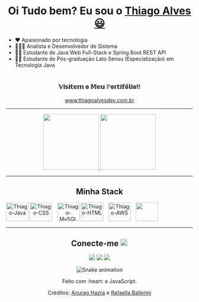 <div>
  <h1 align="center">
    Oi Tudo bem? Eu sou o 
    <a href="https://www.linkedin.com/in/thiagodev-alves/">Thiago Alves 😃️</a>
  </h1>

- :heart: Apaixonado por tecnologia
- 🧑🏻‍💻 Analista e Desenvolvedor de Sistema
- :man_student: Estudante de Java Web Full-Stack e Spring Boot REST API
- :man_student: Estudante de Pós-graduação Lato Sensu (Especialização) em Tecnologia Java
</div>
 <h1></h1>
<div align="center">
  <h3>𝕍𝕚𝕤𝕚𝕥𝕖𝕞 𝕠 𝕄𝕖𝕦 ℙ𝕠𝕣𝕥𝕚𝕗𝕠́𝕝𝕚𝕠‼️</h3>
<a href="https:www.thiagoalvesdev.com.br"> www.thiagoalvesdev.com.br<a/>
</div>
<div align="center">
<hr>
  <a href="https://github.com/thiagoalves96">
    <img height="150em"src="https://github-readme-stats.vercel.app/api?username=thiagoalves96&count_private=true&include_all_commits=true&show_icons=true&theme=dracula&hide_border=false&show_owner=true"/>
    <img height="150em" src="https://github-readme-stats.vercel.app/api/top-langs/?username=thiagoalves96&theme=dracula&hide_border=false&&layout=compact"/> 
    </a>
  <hr/>
</div>


<h2 align="center">Minha Stack</h2>
<div style="display:inline-block" align="center"> 
  <a href="https://github.com/thiagoalves96/Java" target="_blank"><img alt="Thiago-Java" height="50" width="60" src="https://cdn.jsdelivr.net/gh/devicons/devicon/icons/java/java-original-wordmark.svg" /></a>
  <a href="https://github.com/thiagoalves96/CSS" target="_blank"><img alt="Thiago-CSS" height="50" width="60" src="https://cdn.jsdelivr.net/gh/devicons/devicon/icons/css3/css3-original-wordmark.svg" style="margin-right: 10px;" /></a>
  <a href="https://github.com/thiagoalves96/MySQL" target="_blank"><img alt="Thiago-MySQL" height="50" width="60" src="https://cdn.jsdelivr.net/gh/devicons/devicon/icons/mysql/mysql-original-wordmark.svg" /></a>
  <a href="https://github.com/thiagoalves96/HTML" target="_blank"><img alt="Thiago-HTML" height="50" width="60" src="https://cdn.jsdelivr.net/gh/devicons/devicon/icons/html5/html5-original-wordmark.svg" style="margin-right: 10px;" /></a>
  <a href="https://github.com/thiagoalves96/AWS" target="_blank"><img alt="Thiago-AWS" height="50" width="60" src="https://cdn.jsdelivr.net/gh/devicons/devicon/icons/amazonwebservices/amazonwebservices-original-wordmark.svg" style="margin-right: 10px;" /></a>
   <a href="https://github.com/thiagoalves96/AWS" target="_blank"><img height="50" width="60" src="https://cdn.jsdelivr.net/gh/devicons/devicon@latest/icons/docker/docker-original-wordmark.svg" /></a>
</div>




 
 ------------------

<div> 
<h2 align="center">Conecte-me <img src="https://media0.giphy.com/media/jqNPzdTTxQfOgOqpO4/source.gif" width="20"></h2>
<div/>
<div align="center">
  <a href="https://www.linkedin.com/in/thiagodev-alves/" target="_blank"> <img src="https://img.shields.io/badge/-LinkedIn-%230077B5?style=for-the-badge&logo=linkedin&logoColor=white" target="_blank"></a>
  <a href="https://wa.me/5511992459507?text=Ol%C3%A1+peguei+o+seu+contato+pelo+GitHub%21" target="_blank"><img src="https://img.shields.io/badge/WhatsApp-25D366?style=for-the-badge&logo=whatsapp&logoColor=white" target="_blank"></a> 
  <a href="mailto:thiagodev22@hotmail.com"><img src="https://img.shields.io/badge/-Gmail-%23333?style=for-the-badge&logo=gmail&logoColor=white" target="_blank"></a>
</div>

<div align="center">

  ![Snake animation](https://github.com/danielbped/danielbped/blob/output/github-contribution-grid-snake.svg)
  
</div>

<div align="center">
  <p>Feito com :heart: e JavaScript.</p>
  <p>Créditos: <a href="https://github.com/anuraghazra/github-readme-stats">Anurag Hazra</a> e <a href="https://github.com/rafaballerini">Rafaella Ballerini</a></p>
</div>

